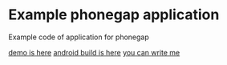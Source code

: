 # Example phonegap application
Example code of application for phonegap

[demo is here](https://b1mmy.github.io/phonegap/)
[android build is here]()
[you can write me](https://vk.com/bimmy)
